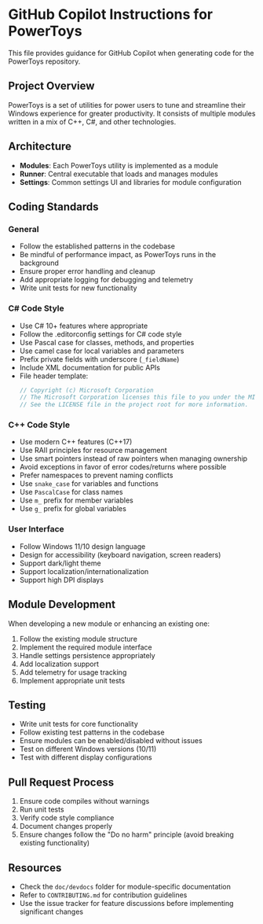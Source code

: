 # GitHub Copilot Instructions for PowerToys

This file provides guidance for GitHub Copilot when generating code for the PowerToys repository.

## Project Overview

PowerToys is a set of utilities for power users to tune and streamline their Windows experience for greater productivity. It consists of multiple modules written in a mix of C++, C#, and other technologies.

## Architecture

- **Modules**: Each PowerToys utility is implemented as a module
- **Runner**: Central executable that loads and manages modules
- **Settings**: Common settings UI and libraries for module configuration

## Coding Standards

### General

- Follow the established patterns in the codebase
- Be mindful of performance impact, as PowerToys runs in the background
- Ensure proper error handling and cleanup
- Add appropriate logging for debugging and telemetry
- Write unit tests for new functionality

### C# Code Style

- Use C# 10+ features where appropriate
- Follow the .editorconfig settings for C# code style
- Use Pascal case for classes, methods, and properties
- Use camel case for local variables and parameters
- Prefix private fields with underscore (`_fieldName`)
- Include XML documentation for public APIs
- File header template: 
  ```csharp
  // Copyright (c) Microsoft Corporation
  // The Microsoft Corporation licenses this file to you under the MIT license.
  // See the LICENSE file in the project root for more information.
  ```

### C++ Code Style

- Use modern C++ features (C++17)
- Use RAII principles for resource management
- Use smart pointers instead of raw pointers when managing ownership
- Avoid exceptions in favor of error codes/returns where possible
- Prefer namespaces to prevent naming conflicts
- Use `snake_case` for variables and functions
- Use `PascalCase` for class names
- Use `m_` prefix for member variables
- Use `g_` prefix for global variables

### User Interface

- Follow Windows 11/10 design language
- Design for accessibility (keyboard navigation, screen readers)
- Support dark/light theme
- Support localization/internationalization
- Support high DPI displays

## Module Development

When developing a new module or enhancing an existing one:

1. Follow the existing module structure
2. Implement the required module interface
3. Handle settings persistence appropriately
4. Add localization support
5. Add telemetry for usage tracking
6. Implement appropriate unit tests

## Testing

- Write unit tests for core functionality
- Follow existing test patterns in the codebase
- Ensure modules can be enabled/disabled without issues
- Test on different Windows versions (10/11)
- Test with different display configurations

## Pull Request Process

1. Ensure code compiles without warnings
2. Run unit tests
3. Verify code style compliance
4. Document changes properly
5. Ensure changes follow the "Do no harm" principle (avoid breaking existing functionality)

## Resources

- Check the `doc/devdocs` folder for module-specific documentation
- Refer to `CONTRIBUTING.md` for contribution guidelines
- Use the issue tracker for feature discussions before implementing significant changes
